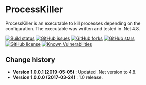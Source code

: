 ProcessKiller
=============

ProcessKiller is an executable to kill processes depending on the configuration.
The executable was written and tested in .Net 4.8.

[![Build status](https://ci.appveyor.com/api/projects/status/pa534fxrf9xa8w9r?svg=true)](https://ci.appveyor.com/project/SeppPenner/processkiller)
[![GitHub issues](https://img.shields.io/github/issues/SeppPenner/ProcessKiller.svg)](https://github.com/SeppPenner/ProcessKiller/issues)
[![GitHub forks](https://img.shields.io/github/forks/SeppPenner/ProcessKiller.svg)](https://github.com/SeppPenner/ProcessKiller/network)
[![GitHub stars](https://img.shields.io/github/stars/SeppPenner/ProcessKiller.svg)](https://github.com/SeppPenner/ProcessKiller/stargazers)
[![GitHub license](https://img.shields.io/badge/license-AGPL-blue.svg)](https://raw.githubusercontent.com/SeppPenner/ProcessKiller/master/License.txt)
[![Known Vulnerabilities](https://snyk.io/test/github/SeppPenner/ProcessKiller/badge.svg)](https://snyk.io/test/github/SeppPenner/ProcessKiller)

Change history
--------------

* **Version 1.0.0.1 (2019-05-05)** : Updated .Net version to 4.8.
* **Version 1.0.0.0 (2017-03-24)** :  1.0 release.